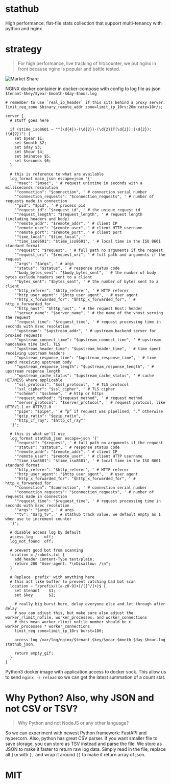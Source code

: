 # stathub
High performance, flat-file stats collection that support multi-tenancy with python and nginx

# strategy
> For high performance, live tracking of hit/counter, we put nginx in front because nginx is popular and battle tested.

![Market Share](https://blog.logrocket.com/wp-content/uploads/2021/10/w3-web-server-popularity-by-ranking.png)

NGINX docker container in docker-compose with config to log file as json `$tenant-$key/$year-$month-$day-$hour.log`

```nginx
# remember to use `real_ip_header` if this sits behind a proxy server.
limit_req_zone $binary_remote_addr zone=limit_ip_10rs:20m rate=10r/s;

server {
  # stuff goes here

  if ($time_iso8601 ~ "^(\d{4})-(\d{2})-(\d{2})T(\d{2}):(\d{2}):(\d{2})") {
    set $year $1;
    set $month $2;
    set $day $3;
    set $hour $4;
    set $minutes $5;
    set $seconds $6;
  }

  # this is reference to what are available
  log_format main_json escape=json '{'
    '"msec": "$msec", ' # request unixtime in seconds with a milliseconds resolution
    '"connection": "$connection", ' # connection serial number
    '"connection_requests": "$connection_requests", ' # number of requests made in connection
    '"pid": "$pid", ' # process pid
    '"request_id": "$request_id", ' # the unique request id
    '"request_length": "$request_length", ' # request length (including headers and body)
    '"remote_addr": "$remote_addr", ' # client IP
    '"remote_user": "$remote_user", ' # client HTTP username
    '"remote_port": "$remote_port", ' # client port
    '"time_local": "$time_local", '
    '"time_iso8601": "$time_iso8601", ' # local time in the ISO 8601 standard format
    '"request": "$request", ' # full path no arguments if the request
    '"request_uri": "$request_uri", ' # full path and arguments if the request
    '"args": "$args", ' # args
    '"status": "$status", ' # response status code
    '"body_bytes_sent": "$body_bytes_sent", ' # the number of body bytes exclude headers sent to a client
    '"bytes_sent": "$bytes_sent", ' # the number of bytes sent to a client
    '"http_referer": "$http_referer", ' # HTTP referer
    '"http_user_agent": "$http_user_agent", ' # user agent
    '"http_x_forwarded_for": "$http_x_forwarded_for", ' # http_x_forwarded_for
    '"http_host": "$http_host", ' # the request Host: header
    '"server_name": "$server_name", ' # the name of the vhost serving the request
    '"request_time": "$request_time", ' # request processing time in seconds with msec resolution
    '"upstream": "$upstream_addr", ' # upstream backend server for proxied requests
    '"upstream_connect_time": "$upstream_connect_time", ' # upstream handshake time incl. TLS
    '"upstream_header_time": "$upstream_header_time", ' # time spent receiving upstream headers
    '"upstream_response_time": "$upstream_response_time", ' # time spend receiving upstream body
    '"upstream_response_length": "$upstream_response_length", ' # upstream response length
    '"upstream_cache_status": "$upstream_cache_status", ' # cache HIT/MISS where applicable
    '"ssl_protocol": "$ssl_protocol", ' # TLS protocol
    '"ssl_cipher": "$ssl_cipher", ' # TLS cipher
    '"scheme": "$scheme", ' # http or https
    '"request_method": "$request_method", ' # request method
    '"server_protocol": "$server_protocol", ' # request protocol, like HTTP/1.1 or HTTP/2.0
    '"pipe": "$pipe", ' # “p” if request was pipelined, “.” otherwise
    '"gzip_ratio": "$gzip_ratio", '
    '"http_cf_ray": "$http_cf_ray"'
  '}';

  # this is what we'll use
  log_format stathub_json escape=json '{'
    '"request": "$request", ' # full path no arguments if the request
    '"status": "$status", ' # response status code
    '"remote_addr": "$remote_addr", ' # client IP
    '"remote_user": "$remote_user", ' # client HTTP username
    '"time_iso8601": "$time_iso8601", ' # local time in the ISO 8601 standard format
    '"http_referer": "$http_referer", ' # HTTP referer
    '"http_user_agent": "$http_user_agent", ' # user agent
    '"http_x_forwarded_for": "$http_x_forwarded_for", ' # http_x_forwarded_for
    '"connection": "$connection", ' # connection serial number
    '"connection_requests": "$connection_requests", ' # number of requests made in connection
    '"request_time": "$request_time", ' # request processing time in seconds with msec resolution
    '"args": "$args", ' # args
    '"tv": "$arg_tv", ' # stathub track value, we default empty as 1 when use to increment counter
  '}';

  # disable access log by default
  access_log     off;
  log_not_found  off;

  # prevent good bot from scanning
  location = /robots.txt {
    add_header Content-Type text/plain;
    return 200 "User-agent: *\nDisallow: /\n";
  }

  # Replace 'prefix' with anything here
  # this act like buffer to prevent catching bad bot scan 
  location ~ ^/prefix/([a-z0-9]+)/([^/]+)$ {
    set $tenant    $1;
    set $key       $2;

    # really big burst here, delay everyone else and let through after delay
    # you can adjust this, but make sure also adjust the worker_rlimit_nofile, worker_processes, and worker_connections 
    # this mean worker_rlimit_nofile number should be > worker_processes * worker_connections
    limit_req zone=limit_ip_10rs burst=100;

    access_log /var/log/nginx/$tenant-$key/$year-$month-$day-$hour.log stathub_json;

    return empty_gif;
  }
}
```

Python3 docker image with application access to docker sock.  This allow us to send `nginx -s reload` so we can get the latest summation of a count stat.

# Why Python?  Also, why JSON and not CSV or TSV?
> Why Python and not NodeJS or any other language?

So we can experiment with newest Python framework: FastAPI and hypercorn.  Also, python has great CSV parser.  If you want smaller file to save storage, you can store as TSV instead and parse the file.  We store as JSON to make it faster to return raw log data. Simply read in the file, replace all `}\n` with `},` and wrap it around `[]` to make it return array of json.

# MIT
